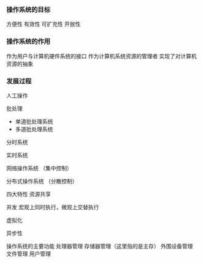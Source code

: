 
### 操作系统的目标
方便性
有效性
可扩充性
开放性

### 操作系统的作用
作为用户与计算机硬件系统的接口
作为计算机系统资源的管理者
实现了对计算机资源的抽象


### 发展过程
人工操作



批处理
- 单道批处理系统
- 多道批处理系统

分时系统

实时系统

网络操作系统
（集中控制）

分布式操作系统
（分散控制）


四大特性
资源共享

并发 宏观上同时执行，微观上交替执行

虚拟化

异步性


操作系统的主要功能
处理器管理
存储器管理（这里指的是主存）
外围设备管理
文件管理
用户管理

